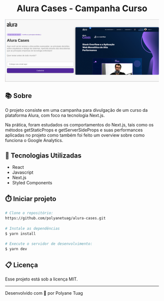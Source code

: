 <h1 align="center">Alura Cases - Campanha Curso </h1>

<div align="center">
    <img width='800' src="public/images/demoPage.png">
</div>

## 📚 Sobre
O projeto consiste em uma campanha para divulgação de um curso da plataforma Alura, com foco na tecnologia Next.js.

Na prática, foram estudados os comportamentos do Next.js, tais como os métodos getStaticProps e getServerSideProps e suas performances aplicadas no projeto como também foi feito um overview sobre como funciona o Google Analytics.



## 🚀 Tecnologias Utilizadas
- React
- Javascript
- Next.js
- Styled Components


## ⏱️ Iniciar projeto

```bash
# Clone o repositório:
https://github.com/polyanetuag/alura-cases.git

# Instale as dependências
$ yarn install

# Execute o servidor de desenvolvimento:
$ yarn dev

```

## 📋 Licença
Esse projeto está sob a licença MIT. 

---

Desenvolvido com 💜 por Polyane Tuag
